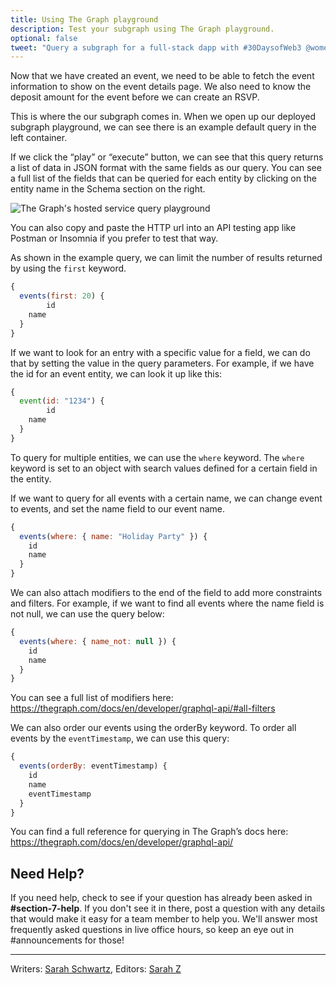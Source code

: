 ```yaml
---
title: Using The Graph playground
description: Test your subgraph using The Graph playground.
optional: false
tweet: "Query a subgraph for a full-stack dapp with #30DaysofWeb3 @womenbuildweb3 ⛓"
---
```


Now that we have created an event, we need to be able to fetch the event information to show on the event details page. We also need to know the deposit amount for the event before we can create an RSVP.

This is where the our subgraph comes in. When we open up our deployed subgraph playground, we can see there is an example default query in the left container.

If we click the “play” or “execute” button, we can see that this query returns a list of data in JSON format with the same fields as our query. You can see a full list of the fields that can be queried for each entity by clicking on the entity name in the Schema section on the right.

![The Graph's hosted service query playground](https://i.imgur.com/eYDRuF9.png)

You can also copy and paste the HTTP url into an API testing app like Postman or Insomnia if you prefer to test that way.

As shown in the example query, we can limit the number of results returned by using the `first` keyword.

```javascript
{
  events(first: 20) {
        id
  	name
  }
}
```

If we want to look for an entry with a specific value for a field, we can do that by setting the value in the query parameters. For example, if we have the id for an event entity, we can look it up like this:

```javascript
{
  event(id: "1234") {
        id
  	name
  }
}
```

To query for multiple entities, we can use the `where` keyword. The `where` keyword is set to an object with search values defined for a certain field in the entity.

If we want to query for all events with a certain name, we can change event to events, and set the name field to our event name.

```javascript
{
  events(where: { name: "Holiday Party" }) {
    id
    name
  }
}
```

We can also attach modifiers to the end of the field to add more constraints and filters. For example, if we want to find all events where the name field is not null, we can use the query below:

```javascript
{
  events(where: { name_not: null }) {
    id
    name
  }
}
```

You can see a full list of modifiers here: https://thegraph.com/docs/en/developer/graphql-api/#all-filters

We can also order our events using the orderBy keyword. To order all events by the `eventTimestamp`, we can use this query:

```javascript
{
  events(orderBy: eventTimestamp) {
    id
    name
    eventTimestamp
  }
}
```

You can find a full reference for querying in The Graph’s docs here: https://thegraph.com/docs/en/developer/graphql-api/

## Need Help?

If you need help, check to see if your question has already been asked in **#section-7-help**. If you don't see it in there, post a question with any details that would make it easy for a team member to help you. We'll answer most frequently asked questions in live office hours, so keep an eye out in #announcements for those!

---

Writers: [Sarah Schwartz](https://twitter.com/schwartzswartz),
Editors: [Sarah Z](https://twitter.com/haegeez)

